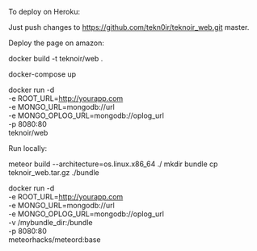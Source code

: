 To deploy on Heroku:

Just push changes to https://github.com/tekn0ir/teknoir_web.git master.

Deploy the page on amazon:

docker build -t teknoir/web .

docker-compose up

docker run -d \
    -e ROOT_URL=http://yourapp.com \
    -e MONGO_URL=mongodb://url \
    -e MONGO_OPLOG_URL=mongodb://oplog_url \
    -p 8080:80 \
    teknoir/web
    
Run locally:
 
meteor build --architecture=os.linux.x86_64 ./
mkdir bundle
cp teknoir_web.tar.gz ./bundle

docker run -d \
    -e ROOT_URL=http://yourapp.com \
    -e MONGO_URL=mongodb://url \
    -e MONGO_OPLOG_URL=mongodb://oplog_url \
    -v /mybundle_dir:/bundle \
    -p 8080:80 \
    meteorhacks/meteord:base